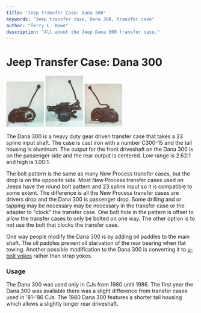 ```yaml
---
title: "Jeep Transfer Case: Dana 300"
keywords: "Jeep transfer case, Dana 300, transfer case"
author: "Terry L. Howe"
description: "All about the Jeep Dana 300 transfer case."
---
```

# Jeep Transfer Case: Dana 300

[![D300 front](/img/xfer/d300f_.jpg)](/img/xfer/d300f.jpg) [![D300 side](/img/xfer/d300s_.jpg)](/img/xfer/d300s.jpg) [![D300 back](/img/xfer/d300b_.jpg)](/img/xfer/d300b.jpg)   

The Dana 300 is a heavy duty gear driven transfer case that takes a 23 spline input shaft. The case is cast iron with a number C300-15 and the tail housing is aluminum. The output for the front driveshaft on the Dana 300 is on the passenger side and the rear output is centered. Low range is 2.62:1 and high is 1.00:1. 

The bolt pattern is the same as many New Process transfer cases, but the drop is on the opposite side. Most New Process transfer cases used on Jeeps have the round bolt pattern and 23 spline input so it is compatible to some extent. The difference is all the New Process transfer cases are drivers drop and the Dana 300 is passenger drop. Some drilling and or tapping may be necessary may be necessary in the transfer case or the adapter to "clock" the transfer case. One bolt hole in the pattern is offset to allow the transfer cases to only be bolted on one way. The other option is to not use the bolt that clocks the transfer case.

One way people modify the Dana 300 is by adding oil paddles to the main shaft. The oil paddles prevent oil starvation of the rear bearing when flat towing. Another possible modification to the Dana 300 is converting it to [ u-bolt yokes](d300ub.html) rather than strap yokes. 

### Usage

The Dana 300 was used only in CJs from 1980 until 1986. The first year the Dana 300 was available there was a slight difference from transfer cases used in '81-'86 CJs. The 1980 Dana 300 features a shorter tail housing which allows a slightly longer rear driveshaft.